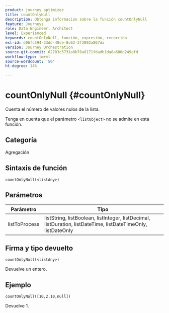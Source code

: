 ```yaml
---
product: journey optimizer
title: countOnlyNull
description: Obtenga información sobre la función countOnlyNull
feature: Journeys
role: Data Engineer, Architect
level: Experienced
keywords: countOnlyNull, función, expresión, recorrido
exl-id: d06fc594-33dd-48ce-8c62-2f2892a867da
version: Journey Orchestration
source-git-commit: 62783c5731a8b78a8171fdadb1da8a680d249efd
workflow-type: tm+mt
source-wordcount: '56'
ht-degree: 14%

---
```


# countOnlyNull {#countOnlyNull}

Cuenta el número de valores nulos de la lista.

Tenga en cuenta que el parámetro `<listObject>` no se admite en esta función.

## Categoría

Agregación

## Sintaxis de función

`countOnlyNull(<listAny>)`

## Parámetros

| Parámetro | Tipo |
|-----------|------------------|
| listToProcess | listString, listBoolean, listInteger, listDecimal, listDuration, listDateTime, listDateTimeOnly, listDateOnly |

## Firma y tipo devuelto

`countOnlyNull(<listAny>)`

Devuelve un entero.

## Ejemplo

`countOnlyNull([10,2,10,null])`

Devuelve 1.
